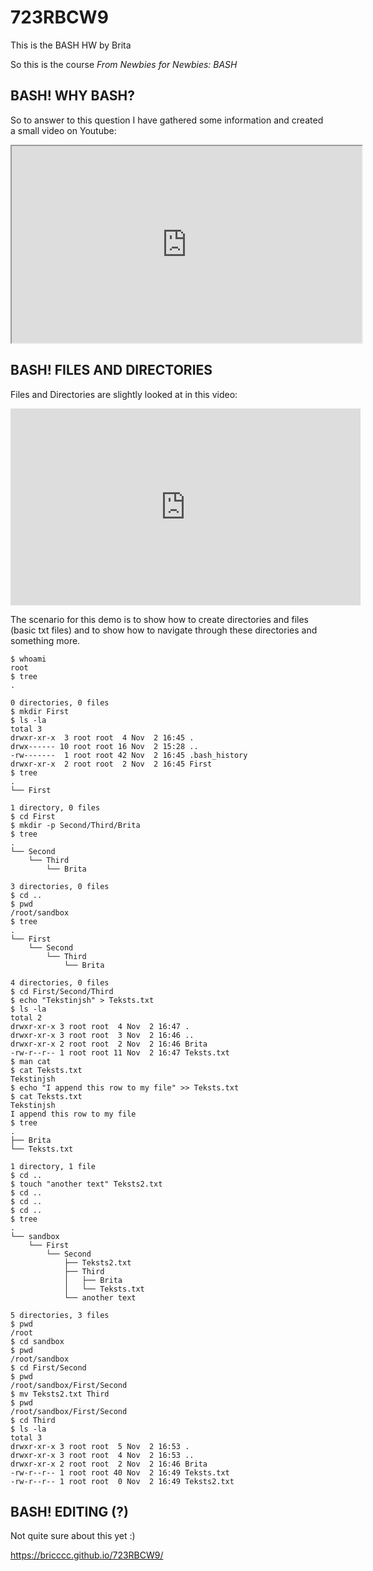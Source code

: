 # 723RBCW9
This is the BASH HW by Brita

So this is the course *From Newbies for Newbies: BASH* 
## BASH! WHY BASH?
So to answer to this question I have gathered some information and created a small video on Youtube:

<iframe width="560" height="315" src="https://www.youtube.com/embed/UwA90p9GzGU" ></iframe>


## BASH! FILES AND DIRECTORIES
Files and Directories are slightly looked at in this video:

<iframe width="560" height="315" src="https://www.youtube.com/embed/qw-JPsR6_aQ" frameborder="0" allow="accelerometer; autoplay; encrypted-media; gyroscope; picture-in-picture" allowfullscreen></iframe>

The scenario for this demo is to show how to create directories and files (basic txt files) and to show how to navigate through these directories and something more.  

```
$ whoami
root
$ tree
.

0 directories, 0 files
$ mkdir First
$ ls -la
total 3
drwxr-xr-x  3 root root  4 Nov  2 16:45 .
drwx------ 10 root root 16 Nov  2 15:28 ..
-rw-------  1 root root 42 Nov  2 16:45 .bash_history
drwxr-xr-x  2 root root  2 Nov  2 16:45 First
$ tree
.
└── First

1 directory, 0 files
$ cd First
$ mkdir -p Second/Third/Brita
$ tree
.
└── Second
    └── Third
        └── Brita

3 directories, 0 files
$ cd ..
$ pwd
/root/sandbox
$ tree
.
└── First
    └── Second
        └── Third
            └── Brita

4 directories, 0 files
$ cd First/Second/Third
$ echo "Tekstinjsh" > Teksts.txt
$ ls -la
total 2
drwxr-xr-x 3 root root  4 Nov  2 16:47 .
drwxr-xr-x 3 root root  3 Nov  2 16:46 ..
drwxr-xr-x 2 root root  2 Nov  2 16:46 Brita
-rw-r--r-- 1 root root 11 Nov  2 16:47 Teksts.txt
$ man cat
$ cat Teksts.txt
Tekstinjsh
$ echo "I append this row to my file" >> Teksts.txt
$ cat Teksts.txt
Tekstinjsh
I append this row to my file
$ tree
.
├── Brita
└── Teksts.txt

1 directory, 1 file
$ cd ..
$ touch "another text" Teksts2.txt
$ cd ..
$ cd ..
$ cd ..
$ tree
.
└── sandbox
    └── First
        └── Second
            ├── Teksts2.txt
            ├── Third
            │   ├── Brita
            │   └── Teksts.txt
            └── another text

5 directories, 3 files
$ pwd
/root
$ cd sandbox
$ pwd
/root/sandbox
$ cd First/Second
$ pwd
/root/sandbox/First/Second
$ mv Teksts2.txt Third
$ pwd
/root/sandbox/First/Second
$ cd Third
$ ls -la
total 3
drwxr-xr-x 3 root root  5 Nov  2 16:53 .
drwxr-xr-x 3 root root  4 Nov  2 16:53 ..
drwxr-xr-x 2 root root  2 Nov  2 16:46 Brita
-rw-r--r-- 1 root root 40 Nov  2 16:49 Teksts.txt
-rw-r--r-- 1 root root  0 Nov  2 16:49 Teksts2.txt
```



## BASH! EDITING (?)
Not quite sure about this yet :)

https://bricccc.github.io/723RBCW9/

